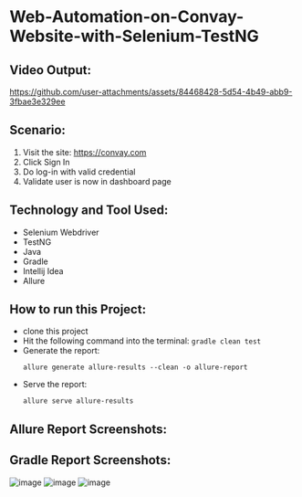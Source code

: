 # Web-Automation-on-Convay-Website-with-Selenium-TestNG

## Video Output:

https://github.com/user-attachments/assets/84468428-5d54-4b49-abb9-3fbae3e329ee

## Scenario:
1. Visit the site: https://convay.com
2. Click Sign In
4. Do log-in with valid credential
5. Validate user is now in dashboard page

## Technology and Tool Used:
- Selenium Webdriver
- TestNG
- Java
- Gradle
- Intellij Idea 
- Allure

## How to run this Project:
- clone this project
- Hit the following command into the terminal:
  ```gradle clean test```
- Generate the report:
  ```
  allure generate allure-results --clean -o allure-report
  ```
- Serve the report:
  ```
  allure serve allure-results
  ```     

## Allure Report Screenshots:


## Gradle Report Screenshots:
![image](https://github.com/user-attachments/assets/62546a65-5107-433a-bd2e-e9f707e7584f)
![image](https://github.com/user-attachments/assets/77d79668-d578-473d-872f-b55aea0ef4eb)
![image](https://github.com/user-attachments/assets/6e78e1a0-82b0-4f74-b6f1-751d1394fd2f)
















